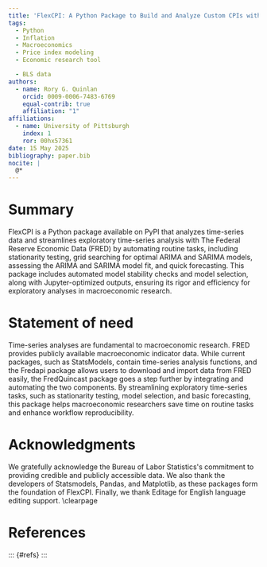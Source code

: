 ```yaml
---
title: 'FlexCPI: A Python Package to Build and Analyze Custom CPIs with BLS Data'
tags:
  - Python 
  - Inflation
  - Macroeconomics
  - Price index modeling
  - Economic research tool

  - BLS data
authors:
  - name: Rory G. Quinlan
    orcid: 0009-0006-7483-6769
    equal-contrib: true
    affiliation: "1"
affiliations:
  - name: University of Pittsburgh
    index: 1
    ror: 00hx57361
date: 15 May 2025
bibliography: paper.bib
nocite: |
  @*
---
```



# Summary

FlexCPI is a Python package available on PyPI that analyzes time-series data and streamlines exploratory time-series analysis with The Federal Reserve Economic Data (FRED) by automating routine tasks, including stationarity testing, grid searching for optimal ARIMA and SARIMA models, assessing the ARIMA and SARIMA model fit, and quick forecasting. This package includes automated model stability checks and model selection, along with Jupyter-optimized outputs, ensuring its rigor and efficiency for exploratory analyses in macroeconomic research.

# Statement of need

Time-series analyses are fundamental to macroeconomic research. FRED provides publicly available macroeconomic indicator data. While current packages, such as StatsModels, contain time-series analysis functions, and the Fredapi package allows users to download and import data from FRED easily, the FredQuincast package goes a step further by integrating and automating the two components. By streamlining exploratory time-series tasks, such as stationarity testing, model selection, and basic forecasting, this package helps macroeconomic researchers save time on routine tasks and enhance workflow reproducibility.

# Acknowledgments

We gratefully acknowledge the Bureau of Labor Statistics's commitment to providing credible and publicly accessible data. We also thank the developers of Statsmodels, Pandas, and Matplotlib, as these packages form the foundation of FlexCPI. Finally, we thank Editage for English language editing support.
\clearpage

# References
::: {#refs}
:::

